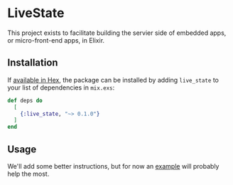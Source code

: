 # LiveState

This project exists to facilitate building the servier side of embedded apps, or micro-front-end apps, 
in Elixir. 

## Installation

If [available in Hex](https://hex.pm/docs/publish), the package can be installed
by adding `live_state` to your list of dependencies in `mix.exs`:

```elixir
def deps do
  [
    {:live_state, "~> 0.1.0"}
  ]
end
```

## Usage

We'll add some better instructions, but for now an [example](https://github.com/gaslight/live_state_comments) will probably help the most.

